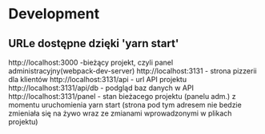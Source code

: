 # Development

## URLe dostępne dzięki 'yarn start'

http://localhost:3000 -bieżący projekt, czyli panel administracyjny(webpack-dev-server)
http://localhost:3131 - strona pizzerii dla klientów
http://localhost:3131/api - url API projektu
http://localhost:3131/api/db - podgląd baz danych w API
http://localhost:3131/panel - stan bieżacego projektu (panelu adm.) z momentu uruchomienia yarn start (strona pod tym adresem nie bedzie zmieniała się na żywo wraz ze zmianami wprowadzonymi w plikach projektu)